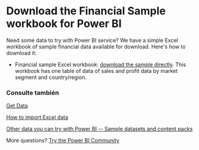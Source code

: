 <properties
   pageTitle="Download the Financial Sample workbook for Power BI"
   description="Download the Financial Sample workbook for Power BI"
   services="powerbi"
   documentationCenter=""
   authors="mihart"
   manager="mblythe"
   backup=""
   editor=""
   tags=""
   qualityFocus="no"
   qualityDate=""/>

<tags
   ms.service="powerbi"
   ms.devlang="NA"
   ms.topic="article"
   ms.tgt_pltfrm="NA"
   ms.workload="powerbi"
   ms.date="03/23/2016"
   ms.author="amac"/>
# <a name="download-the-financial-sample-workbook-for-power-bi"></a>Download the Financial Sample workbook for Power BI

Need some data to try with Power BI service? We have a simple Excel workbook of sample financial data available for download.  Here's how to download it:

-   Financial sample Excel workbook: <bpt id="p1">[</bpt>download the sample directly<ept id="p1">](http://go.microsoft.com/fwlink/?LinkID=521962)</ept>.
    This workbook has one table of data of sales and profit data by market segment and country/region.

### <a name="see-also"></a>Consulte también

<bpt id="p1">[</bpt>Get Data<ept id="p1">](powerbi-service-get-data.md)</ept>

<bpt id="p1">[</bpt>How to import Excel data<ept id="p1">](powerbi-service-excel-data.md)</ept>

<bpt id="p1">[</bpt>Other data you can try with Power BI -- Sample datasets and content packs<ept id="p1">](powerbi-sample-datasets.md)</ept>

More questions? <bpt id="p1">[</bpt>Try the Power BI Community<ept id="p1">](http://community.powerbi.com/)</ept>
